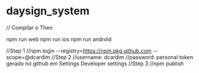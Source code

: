 # daysign_system

// Compilar o Theo

npm run web
npm run ios
npm run android


//Step 1
//npm login --registry=https://npm.pkg.github.com --scope=@dcardim
//Step 2
//username: dcardim
//password: personal token gerado no github em Settings Developer settings
//Step 3
//npm publish